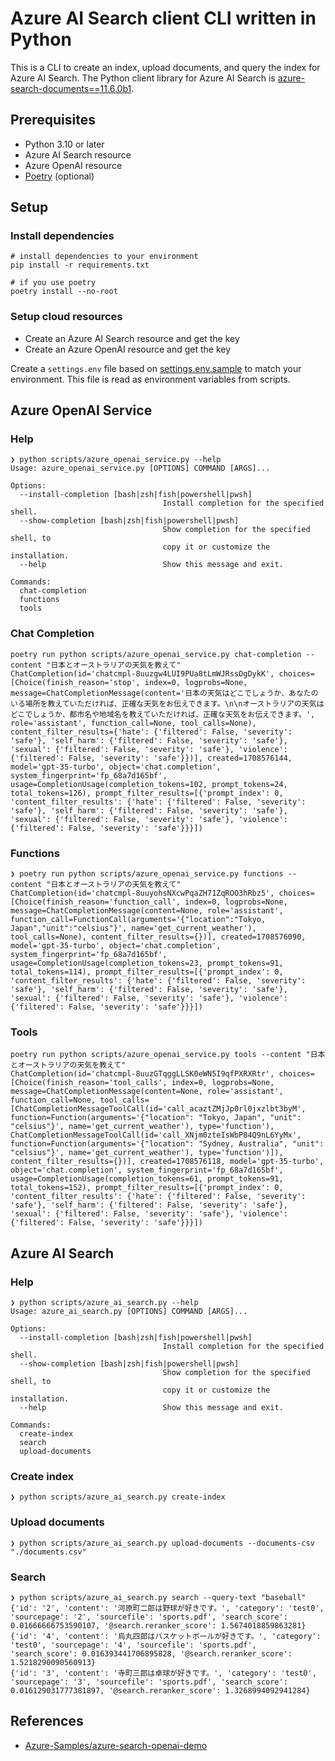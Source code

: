# Azure AI Search client CLI written in Python

This is a CLI to create an index, upload documents, and query the index for Azure AI Search. The Python client library for Azure AI Search is [azure-search-documents==11.6.0b1](https://pypi.org/project/azure-search-documents/11.6.0b1/).

## Prerequisites

- Python 3.10 or later
- Azure AI Search resource
- Azure OpenAI resource
- [Poetry](https://python-poetry.org/docs/#installation) (optional)

## Setup

### Install dependencies

```shell
# install dependencies to your environment
pip install -r requirements.txt

# if you use poetry
poetry install --no-root
```

### Setup cloud resources

- Create an Azure AI Search resource and get the key
- Create an Azure OpenAI resource and get the key

Create a `settings.env` file based on [settings.env.sample](./settings.env.sample) to match your environment. This file is read as environment variables from scripts.

## Azure OpenAI Service

### Help

```shell
❯ python scripts/azure_openai_service.py --help
Usage: azure_openai_service.py [OPTIONS] COMMAND [ARGS]...

Options:
  --install-completion [bash|zsh|fish|powershell|pwsh]
                                  Install completion for the specified shell.
  --show-completion [bash|zsh|fish|powershell|pwsh]
                                  Show completion for the specified shell, to
                                  copy it or customize the installation.
  --help                          Show this message and exit.

Commands:
  chat-completion
  functions
  tools
```

### Chat Completion

```shell
poetry run python scripts/azure_openai_service.py chat-completion --content "日本とオーストラリアの天気を教えて"
ChatCompletion(id='chatcmpl-8uuzgw4LUI9PUa8tLmWJRssOgDykK', choices=[Choice(finish_reason='stop', index=0, logprobs=None, message=ChatCompletionMessage(content='日本の天気はどこでしょうか、あなたのいる場所を教えていただければ、正確な天気をお伝えできます。\n\nオーストラリアの天気はどこでしょうか、都市名や地域名を教えていただければ、正確な天気をお伝えできます。', role='assistant', function_call=None, tool_calls=None), content_filter_results={'hate': {'filtered': False, 'severity': 'safe'}, 'self_harm': {'filtered': False, 'severity': 'safe'}, 'sexual': {'filtered': False, 'severity': 'safe'}, 'violence': {'filtered': False, 'severity': 'safe'}})], created=1708576144, model='gpt-35-turbo', object='chat.completion', system_fingerprint='fp_68a7d165bf', usage=CompletionUsage(completion_tokens=102, prompt_tokens=24, total_tokens=126), prompt_filter_results=[{'prompt_index': 0, 'content_filter_results': {'hate': {'filtered': False, 'severity': 'safe'}, 'self_harm': {'filtered': False, 'severity': 'safe'}, 'sexual': {'filtered': False, 'severity': 'safe'}, 'violence': {'filtered': False, 'severity': 'safe'}}}])
```

### Functions

```shell
❯ poetry run python scripts/azure_openai_service.py functions --content "日本とオーストラリアの天気を教えて"
ChatCompletion(id='chatcmpl-8uuyohsNXcwPqaZH71ZqROO3hRbz5', choices=[Choice(finish_reason='function_call', index=0, logprobs=None, message=ChatCompletionMessage(content=None, role='assistant', function_call=FunctionCall(arguments='{"location":"Tokyo, Japan","unit":"celsius"}', name='get_current_weather'), tool_calls=None), content_filter_results={})], created=1708576090, model='gpt-35-turbo', object='chat.completion', system_fingerprint='fp_68a7d165bf', usage=CompletionUsage(completion_tokens=23, prompt_tokens=91, total_tokens=114), prompt_filter_results=[{'prompt_index': 0, 'content_filter_results': {'hate': {'filtered': False, 'severity': 'safe'}, 'self_harm': {'filtered': False, 'severity': 'safe'}, 'sexual': {'filtered': False, 'severity': 'safe'}, 'violence': {'filtered': False, 'severity': 'safe'}}}])
```

### Tools

```shell
poetry run python scripts/azure_openai_service.py tools --content "日本とオーストラリアの天気を教えて"
ChatCompletion(id='chatcmpl-8uuzGTqggLLSK0eWN5I9qfPXRXRtr', choices=[Choice(finish_reason='tool_calls', index=0, logprobs=None, message=ChatCompletionMessage(content=None, role='assistant', function_call=None, tool_calls=[ChatCompletionMessageToolCall(id='call_acaztZMjJp0rl0jxzlbt3byM', function=Function(arguments='{"location": "Tokyo, Japan", "unit": "celsius"}', name='get_current_weather'), type='function'), ChatCompletionMessageToolCall(id='call_XNjm0zteIsWbP84Q9nL6YyMx', function=Function(arguments='{"location": "Sydney, Australia", "unit": "celsius"}', name='get_current_weather'), type='function')]), content_filter_results={})], created=1708576118, model='gpt-35-turbo', object='chat.completion', system_fingerprint='fp_68a7d165bf', usage=CompletionUsage(completion_tokens=61, prompt_tokens=91, total_tokens=152), prompt_filter_results=[{'prompt_index': 0, 'content_filter_results': {'hate': {'filtered': False, 'severity': 'safe'}, 'self_harm': {'filtered': False, 'severity': 'safe'}, 'sexual': {'filtered': False, 'severity': 'safe'}, 'violence': {'filtered': False, 'severity': 'safe'}}}])
```

## Azure AI Search

### Help

```shell
❯ python scripts/azure_ai_search.py --help
Usage: azure_ai_search.py [OPTIONS] COMMAND [ARGS]...

Options:
  --install-completion [bash|zsh|fish|powershell|pwsh]
                                  Install completion for the specified shell.
  --show-completion [bash|zsh|fish|powershell|pwsh]
                                  Show completion for the specified shell, to
                                  copy it or customize the installation.
  --help                          Show this message and exit.

Commands:
  create-index
  search
  upload-documents
```

### Create index

```shell
❯ python scripts/azure_ai_search.py create-index
```

### Upload documents

```shell
❯ python scripts/azure_ai_search.py upload-documents --documents-csv "./documents.csv"
```

### Search

```shell
❯ python scripts/azure_ai_search.py search --query-text "baseball"
{'id': '2', 'content': '河原町二郎は野球が好きです。', 'category': 'test0', 'sourcepage': '2', 'sourcefile': 'sports.pdf', 'search_score': 0.01666666753590107, '@search.reranker_score': 1.5674018859863281}
{'id': '4', 'content': '烏丸四郎はバスケットボールが好きです。', 'category': 'test0', 'sourcepage': '4', 'sourcefile': 'sports.pdf', 'search_score': 0.016393441706895828, '@search.reranker_score': 1.5218290090560913}
{'id': '3', 'content': '寺町三郎は卓球が好きです。', 'category': 'test0', 'sourcepage': '3', 'sourcefile': 'sports.pdf', 'search_score': 0.016129031777381897, '@search.reranker_score': 1.3268994092941284}
```

## References

- [Azure-Samples/azure-search-openai-demo](https://github.com/Azure-Samples/azure-search-openai-demo)
